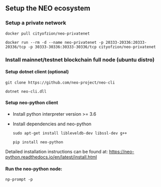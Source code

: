 ## Setup the NEO ecosystem


### Setup a private network

```
docker pull cityofzion/neo-privatenet 

docker run --rm -d --name neo-privatenet -p 20333-20336:20333-20336/tcp -p 30333-30336:30333-30336/tcp cityofzion/neo-privatenet

```

### Install mainnet/testnet blockchain full node (ubuntu distro)

#### Setup dotnet client (optional)

```
git clone https://github.com/neo-project/neo-cli 

dotnet neo-cli.dll 

```

#### Setup neo-python client

* Install python interpreter version >= 3.6

* Install dependencies and neo-python

    ```
    sudo apt-get install libleveldb-dev libssl-dev g++
    
    pip install neo-python
    ```

Detailed installation instructions can be found at: https://neo-python.readthedocs.io/en/latest/install.html 


#### Run the neo-python node:

`np-prompt -p`
